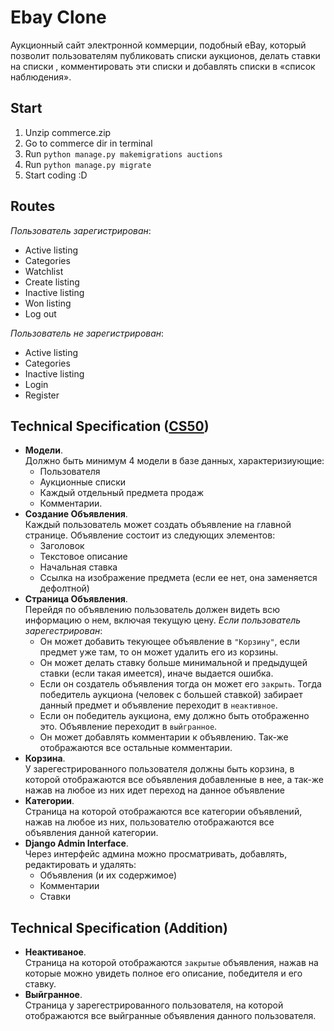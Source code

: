 # Ebay Clone

Аукционный сайт электронной коммерции, подобный eBay,
который позволит пользователям публиковать списки аукционов, делать ставки на списки
, комментировать эти списки и добавлять списки в «список наблюдения».

## Start

1. Unzip commerce.zip
2. Go to commerce dir in terminal
3. Run `python manage.py makemigrations auctions`
4. Run `python manage.py migrate`
5. Start coding :D

## Routes

_Пользователь зарегистрирован_:
- Active listing
- Categories
- Watchlist
- Create listing
- Inactive listing
- Won listing
- Log out

_Пользователь не зарегистрирован_:
- Active listing
- Categories
- Inactive listing
- Login
- Register

## Technical Specification ([CS50](https://cs50.harvard.edu/web/2020/projects/2/commerce/))

- __Модели__.
<br>Должно быть минимум 4 модели в базе данных, характеризиующие:
    - Пользователя
    - Аукционные списки
    - Каждый отдельный предмета продаж
    - Комментарии.
- __Cоздание Объявления__.
<br>Каждый пользователь может создать объявление на главной странице.
Объявление состоит из следующих элементов:
    - Заголовок
    - Текстовое описание
    - Начальная ставка
    - Ссылка на изображение предмета (если ее нет, она заменяется дефолтной)
- __Страница Объявления__.
<br>Перейдя по объявлению пользователь должен видеть всю информацию
о нем, включая текущую цену. _Если пользователь зарегестрирован_:
    - Он может добавить текующее объявление в `"Корзину"`, если предмет уже там, 
    то он может удалить его из корзины.
    - Он может делать ставку больше минимальной и предыдущей ставки (если такая имеется),
    иначе выдается ошибка.
    - Если он создатель объявления тогда он может его `закрыть`. Тогда победитель 
    аукциона (человек с большей ставкой) забирает данный предмет и объявление 
    переходит в `неактивное`.
    - Если он победитель аукциона, ему должно быть отображенно это. Объявление переходит
    в `выйгранное`.
    - Он может добавлять комментарии к объявлению. Так-же отображаются все остальные комментарии.
- __Корзина__.
<br>У зарегестрированного пользователя должны быть корзина, в которой отображаются 
все объявления добавленные в нее, а так-же нажав на любое из них идет переход
на данное объявление
- __Категории__.
<br>Страница на которой отображаются все категории объявлений, нажав на любое из 
них, пользователю отображаются все объявления данной категории.
- __Django Admin Interface__.
<br>Через интерфейс админа можно просматривать, добавлять, редактировать и удалять:
    - Объявления (и их содержимое)
    - Комментарии
    - Ставки

## Technical Specification (Addition)

- __Неактиваное__.
<br> Страница на которой отображаются `закрытые` объявления, нажав на которые
можно увидеть полное его описание, победителя и его ставку.
- __Выйгранное__.
<br> Страница у зарегестрированного пользователя, на которой отображаются все 
выйгранные объявления данного пользователя.
